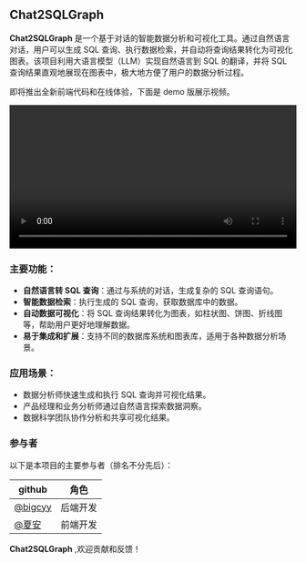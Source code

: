 ## Chat2SQLGraph

**Chat2SQLGraph** 是一个基于对话的智能数据分析和可视化工具。通过自然语言对话，用户可以生成 SQL 查询、执行数据检索，并自动将查询结果转化为可视化图表。该项目利用大语言模型（LLM）实现自然语言到 SQL 的翻译，并将 SQL 查询结果直观地展现在图表中，极大地方便了用户的数据分析过程。

即将推出全新前端代码和在线体验，下面是 demo 版展示视频。

<video width="100%" controls>
  <source src="doc/demo.mp4" type="video/mp4">
  Your browser does not support the video tag.
</video>



### 主要功能：

- **自然语言转 SQL 查询**：通过与系统的对话，生成复杂的 SQL 查询语句。
- **智能数据检索**：执行生成的 SQL 查询，获取数据库中的数据。
- **自动数据可视化**：将 SQL 查询结果转化为图表，如柱状图、饼图、折线图等，帮助用户更好地理解数据。
- **易于集成和扩展**：支持不同的数据库系统和图表库，适用于各种数据分析场景。

### 应用场景：

- 数据分析师快速生成和执行 SQL 查询并可视化结果。
- 产品经理和业务分析师通过自然语言探索数据洞察。
- 数据科学团队协作分析和共享可视化结果。


### 参与者

以下是本项目的主要参与者（排名不分先后）：

| github | 角色 | 
|------|------|
| [@bigcyy](https://github.com/bigcyy) | 后端开发 | 
| [@夏安](https://github.com/1653756334) | 前端开发 | 

**Chat2SQLGraph** ,欢迎贡献和反馈！

